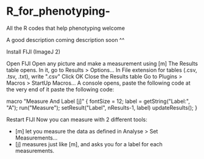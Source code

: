 # R_for_phenotyping-
All the R codes that help phenotyping welcome

A good description coming description soon ^^

Install FIJI (ImageJ 2)

Open FIJI
Open any picture and make a measurement using [m]
The Results table opens. In it, go to Results > Options...
In File extension for tables (.csv, .tsv, .txt), write ".csv"
Click OK
Close the Results table
Go to Plugins > Macros > StartUp Macros...
A console opens, paste the following code at the very end of it paste the following code:

macro "Measure And Label [j]" {
       fontSize = 12;
       label = getString("Label:", "A");
       run("Measure");
       setResult("Label", nResults-1, label)
       updateResults();
  }

Restart FIJI
Now you can measure with 2 different tools:
 - [m] let you measure the data as defined in Analyse > Set Measurements...
 - [j] measures just like [m], and asks you for a label for each measurements.
